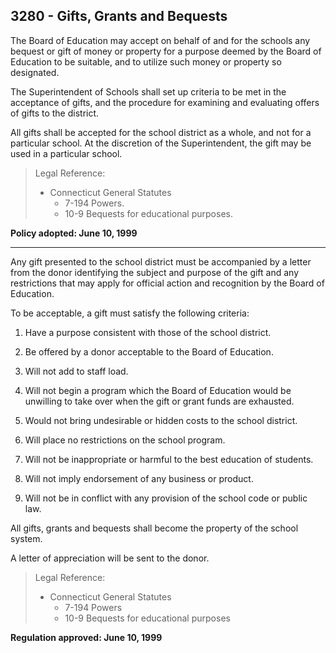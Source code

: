 ## 3280 - Gifts, Grants and Bequests

The Board of Education may accept on behalf of and for the schools any bequest or gift of money or property for a purpose deemed by the Board of Education to be suitable, and to utilize such money or property so designated.

The Superintendent of Schools shall set up criteria to be met in the acceptance of gifts, and the procedure for examining and evaluating offers of gifts to the district.

All gifts shall be accepted for the school district as a whole, and not for a particular school. At the discretion of the Superintendent, the gift may be used in a particular school.

> Legal Reference:
> 
> * Connecticut General Statutes
>   * 7-194 Powers.
>   * 10-9 Bequests for educational purposes.

**Policy adopted:  June 10, 1999**

---

Any gift presented to the school district must be accompanied by a letter from the donor identifying the subject and purpose of the gift and any restrictions that may apply for official action and recognition by the Board of Education.

To be acceptable, a gift must satisfy the following criteria:

1. Have a purpose consistent with those of the school district.

2. Be offered by a donor acceptable to the Board of Education.

3. Will not add to staff load.

4. Will not begin a program which the Board of Education would be unwilling to take over when the gift or grant funds are exhausted.

5. Would not bring undesirable or hidden costs to the school district.

6. Will place no restrictions on the school program.

7. Will not be inappropriate or harmful to the best education of students.

8. Will not imply endorsement of any business or product.

9. Will not be in conflict with any provision of the school code or public law.


All gifts, grants and bequests shall become the property of the school system.

A letter of appreciation will be sent to the donor.

> Legal Reference:
> 
> * Connecticut General Statutes
>   * 7-194 Powers
>   * 10-9 Bequests for educational purposes

**Regulation approved:  June 10, 1999**


